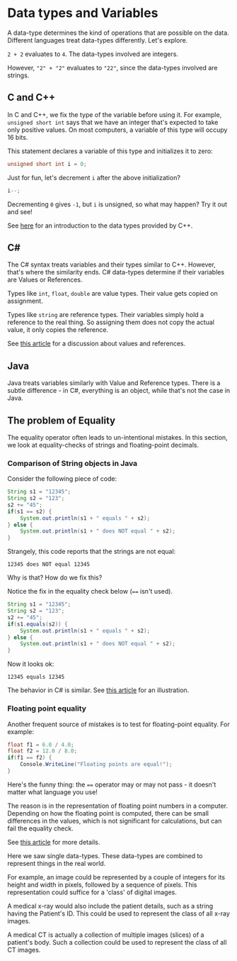 # Data types and Variables

A data-type determines the kind of operations that are possible on the data.
Different languages treat data-types differently. Let's explore.

`2 + 2` evaluates to `4`. The data-types involved are integers.

However, `"2" + "2"` evaluates to `"22"`,
since the data-types involved are strings.

## C and C++

In C and C++, we fix the type of the variable before using it.
For example, `unsigned short int` says that we have an integer that's
expected to take only positive values.
On most computers, a variable of this type will occupy 16 bits.

This statement declares a variable of this type and initializes it to zero:

```C
unsigned short int i = 0;
```

Just for fun, let's decrement `i` after the above initialization?

```C
i--;
```

Decrementing `0` gives `-1`, but `i` is unsigned, so what may happen?
Try it out and see!

See [here](https://www.tutorialspoint.com/cplusplus/cpp_data_types.htm)
for an introduction to the data types provided by C++.

## C\#

The C# syntax treats variables and their types similar to C++.
However, that's where the similarity ends.
C# data-types determine if their variables are Values or References.

Types like `int`, `float`, `double` are value types. Their value gets copied on assignment.

Types like `string` are reference types.
Their variables simply hold a reference to the real thing.
So assigning them does not copy the actual value, it only copies the reference.

See [this article](https://medium.com/omarelgabrys-blog/understanding-data-types-in-c-7ccf4547d639)
for a discussion about values and references.

## Java

Java treats variables similarly with Value and Reference types.
There is a subtle difference - in C#, everything is an object,
while that's not the case in Java.

## The problem of Equality

The equality operator often leads to un-intentional mistakes.
In this section, we look at equality-checks of strings and floating-point decimals.

### Comparison of String objects in Java

Consider the following piece of code:

```Java
String s1 = "12345";
String s2 = "123";
s2 += "45";
if(s1 == s2) {
    System.out.println(s1 + " equals " + s2);
} else {
    System.out.println(s1 + " does NOT equal " + s2);
}
```

Strangely, this code reports that the strings are not equal:

`12345 does NOT equal 12345`

Why is that? How do we fix this?

Notice the fix in the equality check below (`==` isn't used).

```Java
String s1 = "12345";
String s2 = "123";
s2 += "45";
if(s1.equals(s2)) {
    System.out.println(s1 + " equals " + s2);
} else {
    System.out.println(s1 + " does NOT equal " + s2);
}
```

Now it looks ok:

`12345 equals 12345`

The behavior in C# is similar. See [this article](https://www.c-sharpcorner.com/UploadFile/3d39b4/difference-between-operator-and-equals-method-in-C-Sharp/)
for an illustration.

### Floating point equality

Another frequent source of mistakes is to test for floating-point equality.
For example:

```C#
float f1 = 6.0 / 4.0;
float f2 = 12.0 / 8.0;
if(f1 == f2) {
    Console.WriteLine("Floating points are equal!");
}
```

Here's the funny thing: the `==` operator may or may not pass -
it doesn't matter what language you use!

The reason is in the representation of floating point numbers
in a computer. Depending on how the floating point is computed,
there can be small differences in the values, which is not
significant for calculations, but can fail the equality check.

See [this article](https://floating-point-gui.de/errors/comparison/)
for more details.

Here we saw single data-types.
These data-types are combined to represent things in the real world.

For example, an image could be represented by
a couple of integers for its height and width in pixels,
followed by a sequence of pixels.
This representation could suffice for a 'class' of digital images.

A medical x-ray would also include the patient details,
such as a string having the Patient's ID.
This could be used to represent the class of all x-ray images.

A medical CT is actually a collection of multiple images
(slices) of a patient's body.
Such a collection could be used to represent the
class of all CT images.
